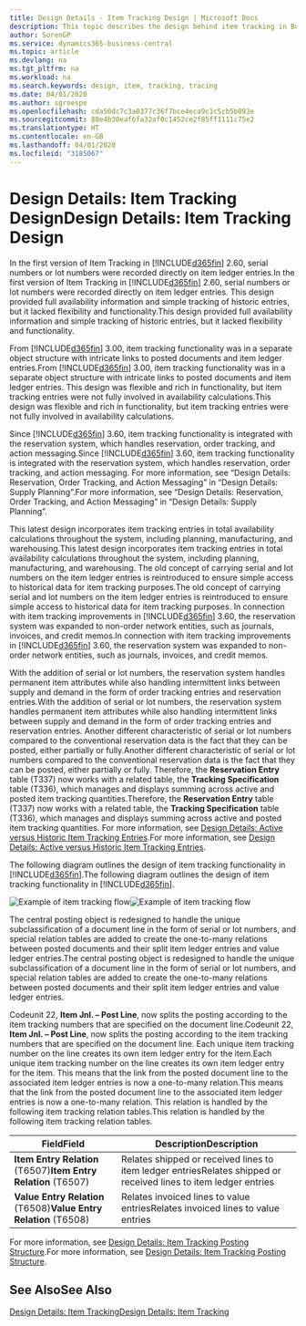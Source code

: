 ```yaml
---
title: Design Details - Item Tracking Design | Microsoft Docs
description: This topic describes the design behind item tracking in Business Central.
author: SorenGP
ms.service: dynamics365-business-central
ms.topic: article
ms.devlang: na
ms.tgt_pltfrm: na
ms.workload: na
ms.search.keywords: design, item, tracking, tracing
ms.date: 04/01/2020
ms.author: sgroespe
ms.openlocfilehash: cda50dc7c3a0377c36f7bce4eca9c1c5cb5b093e
ms.sourcegitcommit: 88e4b30eaf6fa32af0c1452ce2f85ff1111c75e2
ms.translationtype: HT
ms.contentlocale: en-GB
ms.lasthandoff: 04/01/2020
ms.locfileid: "3185067"
---
```

# <a name="design-details-item-tracking-design"></a><span data-ttu-id="9dbd8-103">Design Details: Item Tracking Design</span><span class="sxs-lookup"><span data-stu-id="9dbd8-103">Design Details: Item Tracking Design</span></span>
<span data-ttu-id="9dbd8-104">In the first version of Item Tracking in [!INCLUDE[d365fin](includes/d365fin_md.md)] 2.60, serial numbers or lot numbers were recorded directly on item ledger entries.</span><span class="sxs-lookup"><span data-stu-id="9dbd8-104">In the first version of Item Tracking in [!INCLUDE[d365fin](includes/d365fin_md.md)] 2.60, serial numbers or lot numbers were recorded directly on item ledger entries.</span></span> <span data-ttu-id="9dbd8-105">This design provided full availability information and simple tracking of historic entries, but it lacked flexibility and functionality.</span><span class="sxs-lookup"><span data-stu-id="9dbd8-105">This design provided full availability information and simple tracking of historic entries, but it lacked flexibility and functionality.</span></span>  

<span data-ttu-id="9dbd8-106">From [!INCLUDE[d365fin](includes/d365fin_md.md)] 3.00, item tracking functionality was in a separate object structure with intricate links to posted documents and item ledger entries.</span><span class="sxs-lookup"><span data-stu-id="9dbd8-106">From [!INCLUDE[d365fin](includes/d365fin_md.md)] 3.00, item tracking functionality was in a separate object structure with intricate links to posted documents and item ledger entries.</span></span> <span data-ttu-id="9dbd8-107">This design was flexible and rich in functionality, but item tracking entries were not fully involved in availability calculations.</span><span class="sxs-lookup"><span data-stu-id="9dbd8-107">This design was flexible and rich in functionality, but item tracking entries were not fully involved in availability calculations.</span></span>  

<span data-ttu-id="9dbd8-108">Since [!INCLUDE[d365fin](includes/d365fin_md.md)] 3.60, item tracking functionality is integrated with the reservation system, which handles reservation, order tracking, and action messaging.</span><span class="sxs-lookup"><span data-stu-id="9dbd8-108">Since [!INCLUDE[d365fin](includes/d365fin_md.md)] 3.60, item tracking functionality is integrated with the reservation system, which handles reservation, order tracking, and action messaging.</span></span> <span data-ttu-id="9dbd8-109">For more information, see “Design Details: Reservation, Order Tracking, and Action Messaging” in “Design Details: Supply Planning”.</span><span class="sxs-lookup"><span data-stu-id="9dbd8-109">For more information, see “Design Details: Reservation, Order Tracking, and Action Messaging” in “Design Details: Supply Planning”.</span></span>  

<span data-ttu-id="9dbd8-110">This latest design incorporates item tracking entries in total availability calculations throughout the system, including planning, manufacturing, and warehousing.</span><span class="sxs-lookup"><span data-stu-id="9dbd8-110">This latest design incorporates item tracking entries in total availability calculations throughout the system, including planning, manufacturing, and warehousing.</span></span> <span data-ttu-id="9dbd8-111">The old concept of carrying serial and lot numbers on the item ledger entries is reintroduced to ensure simple access to historical data for item tracking purposes.</span><span class="sxs-lookup"><span data-stu-id="9dbd8-111">The old concept of carrying serial and lot numbers on the item ledger entries is reintroduced to ensure simple access to historical data for item tracking purposes.</span></span> <span data-ttu-id="9dbd8-112">In connection with item tracking improvements in [!INCLUDE[d365fin](includes/d365fin_md.md)] 3.60, the reservation system was expanded to non-order network entities, such as journals, invoices, and credit memos.</span><span class="sxs-lookup"><span data-stu-id="9dbd8-112">In connection with item tracking improvements in [!INCLUDE[d365fin](includes/d365fin_md.md)] 3.60, the reservation system was expanded to non-order network entities, such as journals, invoices, and credit memos.</span></span>  

<span data-ttu-id="9dbd8-113">With the addition of serial or lot numbers, the reservation system handles permanent item attributes while also handling intermittent links between supply and demand in the form of order tracking entries and reservation entries.</span><span class="sxs-lookup"><span data-stu-id="9dbd8-113">With the addition of serial or lot numbers, the reservation system handles permanent item attributes while also handling intermittent links between supply and demand in the form of order tracking entries and reservation entries.</span></span> <span data-ttu-id="9dbd8-114">Another different characteristic of serial or lot numbers compared to the conventional reservation data is the fact that they can be posted, either partially or fully.</span><span class="sxs-lookup"><span data-stu-id="9dbd8-114">Another different characteristic of serial or lot numbers compared to the conventional reservation data is the fact that they can be posted, either partially or fully.</span></span> <span data-ttu-id="9dbd8-115">Therefore, the **Reservation Entry** table (T337) now works with a related table, the **Tracking Specification** table (T336), which manages and displays summing across active and posted item tracking quantities.</span><span class="sxs-lookup"><span data-stu-id="9dbd8-115">Therefore, the **Reservation Entry** table (T337) now works with a related table, the **Tracking Specification** table (T336), which manages and displays summing across active and posted item tracking quantities.</span></span> <span data-ttu-id="9dbd8-116">For more information, see [Design Details: Active versus Historic Item Tracking Entries](design-details-active-versus-historic-item-tracking-entries.md).</span><span class="sxs-lookup"><span data-stu-id="9dbd8-116">For more information, see [Design Details: Active versus Historic Item Tracking Entries](design-details-active-versus-historic-item-tracking-entries.md).</span></span>  

<span data-ttu-id="9dbd8-117">The following diagram outlines the design of item tracking functionality in [!INCLUDE[d365fin](includes/d365fin_md.md)].</span><span class="sxs-lookup"><span data-stu-id="9dbd8-117">The following diagram outlines the design of item tracking functionality in [!INCLUDE[d365fin](includes/d365fin_md.md)].</span></span>  

<span data-ttu-id="9dbd8-118">![Example of item tracking flow](media/design_details_item_tracking_design.png "Example of item tracking flow")</span><span class="sxs-lookup"><span data-stu-id="9dbd8-118">![Example of item tracking flow](media/design_details_item_tracking_design.png "Example of item tracking flow")</span></span>  

<span data-ttu-id="9dbd8-119">The central posting object is redesigned to handle the unique subclassification of a document line in the form of serial or lot numbers, and special relation tables are added to create the one-to-many relations between posted documents and their split item ledger entries and value ledger entries.</span><span class="sxs-lookup"><span data-stu-id="9dbd8-119">The central posting object is redesigned to handle the unique subclassification of a document line in the form of serial or lot numbers, and special relation tables are added to create the one-to-many relations between posted documents and their split item ledger entries and value ledger entries.</span></span>  

<span data-ttu-id="9dbd8-120">Codeunit 22, **Item Jnl. – Post Line**, now splits the posting according to the item tracking numbers that are specified on the document line.</span><span class="sxs-lookup"><span data-stu-id="9dbd8-120">Codeunit 22, **Item Jnl. – Post Line**, now splits the posting according to the item tracking numbers that are specified on the document line.</span></span> <span data-ttu-id="9dbd8-121">Each unique item tracking number on the line creates its own item ledger entry for the item.</span><span class="sxs-lookup"><span data-stu-id="9dbd8-121">Each unique item tracking number on the line creates its own item ledger entry for the item.</span></span> <span data-ttu-id="9dbd8-122">This means that the link from the posted document line to the associated item ledger entries is now a one-to-many relation.</span><span class="sxs-lookup"><span data-stu-id="9dbd8-122">This means that the link from the posted document line to the associated item ledger entries is now a one-to-many relation.</span></span> <span data-ttu-id="9dbd8-123">This relation is handled by the following item tracking relation tables.</span><span class="sxs-lookup"><span data-stu-id="9dbd8-123">This relation is handled by the following item tracking relation tables.</span></span>  

|<span data-ttu-id="9dbd8-124">Field</span><span class="sxs-lookup"><span data-stu-id="9dbd8-124">Field</span></span>|<span data-ttu-id="9dbd8-125">Description</span><span class="sxs-lookup"><span data-stu-id="9dbd8-125">Description</span></span>|  
|---------------|---------------------------------------|  
|<span data-ttu-id="9dbd8-126">**Item Entry Relation** (T6507)</span><span class="sxs-lookup"><span data-stu-id="9dbd8-126">**Item Entry Relation** (T6507)</span></span>|<span data-ttu-id="9dbd8-127">Relates shipped or received lines to item ledger entries</span><span class="sxs-lookup"><span data-stu-id="9dbd8-127">Relates shipped or received lines to item ledger entries</span></span>|  
|<span data-ttu-id="9dbd8-128">**Value Entry Relation** (T6508)</span><span class="sxs-lookup"><span data-stu-id="9dbd8-128">**Value Entry Relation** (T6508)</span></span>|<span data-ttu-id="9dbd8-129">Relates invoiced lines to value entries</span><span class="sxs-lookup"><span data-stu-id="9dbd8-129">Relates invoiced lines to value entries</span></span>|  

<span data-ttu-id="9dbd8-130">For more information, see [Design Details: Item Tracking Posting Structure](design-details-item-tracking-posting-structure.md).</span><span class="sxs-lookup"><span data-stu-id="9dbd8-130">For more information, see [Design Details: Item Tracking Posting Structure](design-details-item-tracking-posting-structure.md).</span></span>  

## <a name="see-also"></a><span data-ttu-id="9dbd8-131">See Also</span><span class="sxs-lookup"><span data-stu-id="9dbd8-131">See Also</span></span>  
[<span data-ttu-id="9dbd8-132">Design Details: Item Tracking</span><span class="sxs-lookup"><span data-stu-id="9dbd8-132">Design Details: Item Tracking</span></span>](design-details-item-tracking.md)
